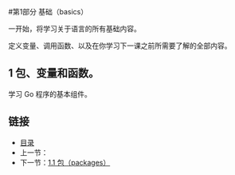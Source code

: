 #第1部分 基础（basics）

一开始，将学习关于语言的所有基础内容。

定义变量、调用函数、以及在你学习下一课之前所需要了解的全部内容。

## 1 包、变量和函数。

学习 Go 程序的基本组件。

## 链接
* [目录](https://github.com/alphaeye/go-zh/blob/master/directory.md)
* 上一节：
* 下一节：[1.1 包（packages）](https://github.com/alphaeye/go-zh/blob/master/01.01.md)
